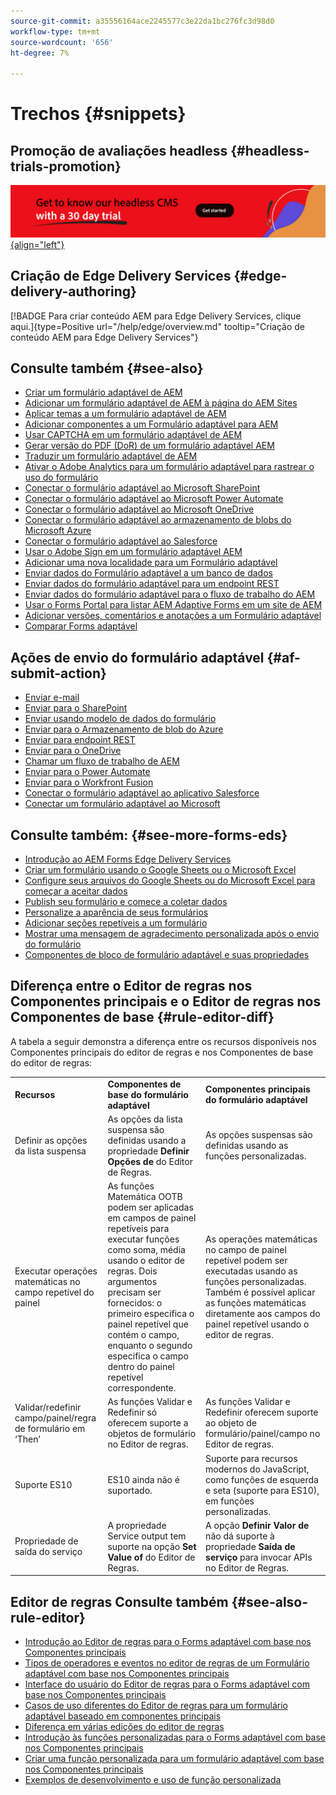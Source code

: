 ```yaml
---
source-git-commit: a35556164ace2245577c3e22da1bc276fc3d98d0
workflow-type: tm+mt
source-wordcount: '656'
ht-degree: 7%

---
```

# Trechos {#snippets}

## Promoção de avaliações headless {#headless-trials-promotion}

[![Conheça nosso CMS headless com uma avaliação de 30 dias](./assets/aem-headless-trial-promo.png){align="left"}](https://commerce.adobe.com/business-trial/sign-up?items%5B0%5D%5Bid%5D=649A1AF5CBC5467A25E84F2561274821&amp;cli=headless_exl_banner_campaign&amp;co=US&amp;lang=en)

## Criação de Edge Delivery Services {#edge-delivery-authoring}

[!BADGE Para criar conteúdo AEM para Edge Delivery Services, clique aqui.]{type=Positive url="/help/edge/overview.md" tooltip="Criação de conteúdo AEM para Edge Delivery Services"}

## Consulte também {#see-also}

* [Criar um formulário adaptável de AEM](/help/forms/creating-adaptive-form-core-components.md)
* [Adicionar um formulário adaptável de AEM à página do AEM Sites](/help/forms/create-or-add-an-adaptive-form-to-aem-sites-page.md)
* [Aplicar temas a um formulário adaptável de AEM](/help/forms/using-themes-in-core-components.md)
* [Adicionar componentes a um Formulário adaptável para AEM](https://experienceleague.adobe.com/docs/experience-manager-core-components/using/adaptive-forms/introduction.html?lang=pt-BR#components)
* [Usar CAPTCHA em um formulário adaptável de AEM](/help/forms/captcha-adaptive-forms-core-components.md)
* [Gerar versão do PDF (DoR) de um formulário adaptável AEM](/help/forms/generate-document-of-record-core-components.md)
* [Traduzir um formulário adaptável de AEM](/help/forms/using-aem-translation-workflow-to-localize-adaptive-forms-core-components.md)
* [Ativar o Adobe Analytics para um formulário adaptável para rastrear o uso do formulário](/help/forms/enable-adobe-analytics-adaptive-form-using-experience-cloud-setup-automation.md)
* [Conectar o formulário adaptável ao Microsoft SharePoint](/help/forms/configure-submit-actions-core-components.md#submit-to-sharedrive)
* [Conectar o formulário adaptável ao Microsoft Power Automate](/help/forms/configure-submit-actions-core-components.md#microsoft-power-automate)
* [Conectar o formulário adaptável ao Microsoft OneDrive](/help/forms/configure-submit-actions-core-components.md#create-a-onedrive-configuration)
* [Conectar o formulário adaptável ao armazenamento de blobs do Microsoft Azure](/help/forms/configure-submit-actions-core-components.md#azure-blob-storage)
* [Conectar o formulário adaptável ao Salesforce](/help/forms/aem-forms-salesforce-integration.md)
* [Usar o Adobe Sign em um formulário adaptável AEM](/help/forms/working-with-adobe-sign.md)
* [Adicionar uma nova localidade para um Formulário adaptável](/help/forms/supporting-new-language-localization-core-components.md)
* [Enviar dados do Formulário adaptável a um banco de dados](https://experienceleague.adobe.com/docs/experience-manager-cloud-service/content/forms/integrate/use-form-data-model/data-integration.html?lang=pt-BR)
* [Enviar dados do formulário adaptável para um endpoint REST](/help/forms/configure-submit-actions-core-components.md#submit-to-rest-endpoint)
* [Enviar dados do formulário adaptável para o fluxo de trabalho do AEM](/help/forms/configure-submit-actions-core-components.md#invoke-an-aem-workflow)
* [Usar o Forms Portal para listar AEM Adaptive Forms em um site de AEM](/help/forms/configure-forms-portal.md)
* [Adicionar versões, comentários e anotações a um Formulário adaptável](/help/forms/add-comments-annotations-versioning-adaptive-form-core-components.md)
* [Comparar Forms adaptável](/help/forms/compare-forms.md)


## Ações de envio do formulário adaptável {#af-submit-action}

* [Enviar e-mail](/help/forms/configure-submit-action-send-email.md)
* [Enviar para o SharePoint](/help/forms/configure-submit-action-sharepoint.md)
* [Enviar usando modelo de dados do formulário](/help/forms/using-form-data-model.md#write-submitted-adaptive-form-data-into-data-sources-write-af)
* [Enviar para o Armazenamento de blob do Azure](/help/forms/configure-submit-action-azure-blob-storage.md)
* [Enviar para endpoint REST](/help/forms/configure-submit-action-restpoint.md)
* [Enviar para o OneDrive](/help/forms/configure-submit-action-onedrive.md)
* [Chamar um fluxo de trabalho de AEM](/help/forms/configure-submit-action-workflow.md)
* [Enviar para o Power Automate](/help/forms/forms-microsoft-power-automate-integration.md)
* [Enviar para o Workfront Fusion](/help/forms/submit-adaptive-form-to-workfront-fusion.md)
* [Conectar o formulário adaptável ao aplicativo Salesforce](/help/forms/aem-forms-salesforce-integration.md)
* [Conectar um formulário adaptável ao Microsoft](/help/forms/ms-dynamics-odata-configuration.md)

## Consulte também: {#see-more-forms-eds}

* [Introdução ao AEM Forms Edge Delivery Services](/help/edge/docs/forms/tutorial.md)
* [Criar um formulário usando o Google Sheets ou o Microsoft Excel](/help/edge/docs/forms/create-forms.md)
* [Configure seus arquivos do Google Sheets ou do Microsoft Excel para começar a aceitar dados&#x200B;](/help/edge/docs/forms/submit-forms.md)
* [Publish seu formulário e comece a coletar dados](/help/edge/docs/forms/publish-forms.md)
* [Personalize a aparência de seus formulários&#x200B;](/help/edge/docs/forms/style-theme-forms.md)
* [Adicionar seções repetíveis a um formulário&#x200B;](/help/edge/docs/forms/repeatable-forms.md)
* [Mostrar uma mensagem de agradecimento personalizada após o envio do formulário&#x200B;](/help/edge/docs/forms/thank-you-page-form.md)
* [Componentes de bloco de formulário adaptável e suas propriedades](/help/edge/docs/forms/form-components.md)


## Diferença entre o Editor de regras nos Componentes principais e o Editor de regras nos Componentes de base  {#rule-editor-diff}

A tabela a seguir demonstra a diferença entre os recursos disponíveis nos Componentes principais do editor de regras e nos Componentes de base do editor de regras:

<table>
  <tbody>
  <tr>
    <td><strong>Recursos</strong></td>
    <td><strong>Componentes de base do formulário adaptável</strong></td>
    <td><strong>Componentes principais do formulário adaptável</strong></td>   
    </tr>
  </tr>
  <tr>
    <td>Definir as opções da lista suspensa </td>
    <td>As opções da lista suspensa são definidas usando a propriedade <b>Definir Opções de</b> do Editor de Regras.</td>
    <td>As opções suspensas são definidas usando as funções personalizadas. 
   </td>
   </tr>
     </tr>
   <tr>
    <td>Executar operações matemáticas no campo repetível do painel </td>
    <td>As funções Matemática OOTB podem ser aplicadas em campos de painel repetíveis para executar funções como soma, média usando o editor de regras. Dois argumentos precisam ser fornecidos: o primeiro especifica o painel repetível que contém o campo, enquanto o segundo especifica o campo dentro do painel repetível correspondente. </td>
    <td>As operações matemáticas no campo de painel repetível podem ser executadas usando as funções personalizadas. Também é possível aplicar as funções matemáticas diretamente aos campos do painel repetível usando o editor de regras.
   </td>
   </tr>
      <tr>
    <td>Validar/redefinir campo/painel/regra de formulário em ‘Then’ </td>
    <td>As funções Validar e Redefinir só oferecem suporte a objetos de formulário no Editor de regras. 
   </td>
    <td>As funções Validar e Redefinir oferecem suporte ao objeto de formulário/painel/campo no Editor de regras. 
   </td>
   </tr>
   <tr>
    <td>Suporte ES10 </td>
    <td>ES10 ainda não é suportado. </td>
    <td>Suporte para recursos modernos do JavaScript, como funções de esquerda e seta (suporte para ES10), em funções personalizadas. 
   </td>
   </tr>
   </tr>
   <tr>
   <td>Propriedade de saída do serviço</td>
   <td> A propriedade Service output tem suporte na opção <b>Set Value of</b> do Editor de Regras. </td>
   <td>A opção <b>Definir Valor de</b> não dá suporte à propriedade <b>Saída de serviço</b> para invocar APIs no Editor de Regras.
   </td>
   </tr>
   </tr>
   </tr>
  </tbody>
  <table>
  </tbody>

## Editor de regras Consulte também {#see-also-rule-editor}

* [Introdução ao Editor de regras para o Forms adaptável com base nos Componentes principais](/help/forms/rule-editor-core-components.md)
* [Tipos de operadores e eventos no editor de regras de um Formulário adaptável com base nos Componentes principais](/help/forms/rule-editor-core-components-events-operators.md)
* [Interface do usuário do Editor de regras para o Forms adaptável com base nos Componentes principais](/help/forms/rule-editor-core-components-user-interface.md)
* [Casos de uso diferentes do Editor de regras para um formulário adaptável baseado em componentes principais](/help/forms/rule-editor-core-components-user-interface.md)
* [Diferença em várias edições do editor de regras](/help/forms/rule-editor-core-components-difference-tables.md)
* [Introdução às funções personalizadas para o Forms adaptável com base nos Componentes principais](/help/forms/create-and-use-custom-functions.md)
* [Criar uma função personalizada para um formulário adaptável com base nos Componentes principais](/help/forms/custom-function-core-component-create-function.md)
* [Exemplos de desenvolvimento e uso de função personalizada](/help/forms/custom-function-core-components-use-cases.md)